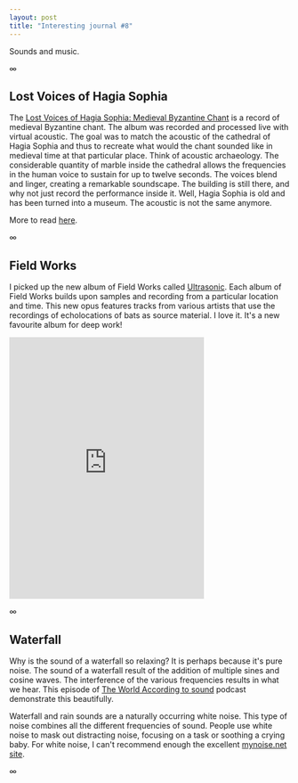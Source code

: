 ```yaml
---
layout: post
title: "Interesting journal #8"
---
```


Sounds and music.

∞

## Lost Voices of Hagia Sophia

The [Lost Voices of Hagia Sophia: Medieval Byzantine Chant](https://cappellaromana.org/product/lost-voices-of-hagia-sophia-medieval-byzantine-chant/) is a record of medieval Byzantine chant. The album was recorded and processed live with virtual acoustic. The goal was to match the acoustic of the cathedral of Hagia Sophia and thus to recreate what would the chant sounded like in medieval time at that particular place. Think of acoustic archaeology. The considerable quantity of marble inside the cathedral allows the frequencies in the human voice to sustain for up to twelve seconds. The voices blend and linger, creating a remarkable soundscape. The building is still there, and why not just record the performance inside it. Well, Hagia Sophia is old and has been turned into a museum. The acoustic is not the same anymore.

More to read [here](https://openaccess.city.ac.uk/id/eprint/23941/).

∞

## Field Works

I picked up the new album of Field Works called [Ultrasonic](https://fieldworks.bandcamp.com/album/ultrasonic). Each album of Field Works builds upon samples and recording from a particular location and time. This new opus features tracks from various artists that use the recordings of echolocations of bats as source material. I love it. It's a new favourite album for deep work!

<iframe style="border: 0; width: 350px; height: 470px;" src="https://bandcamp.com/EmbeddedPlayer/album=3827286263/size=large/bgcol=333333/linkcol=0f91ff/tracklist=false/transparent=true/" seamless><a href="https://fieldworks.bandcamp.com/album/ultrasonic">Ultrasonic by Field Works</a></iframe>

∞

## Waterfall

Why is the sound of a waterfall so relaxing? It is perhaps because it's pure noise. The sound of a waterfall result of the addition of multiple sines and cosine waves. The interference of the various frequencies results in what we hear. This episode of [The World
According to sound](http://www.theworldaccordingtosound.org/2020/04/21/119-Waterfall.html) podcast demonstrate this beautifully.

Waterfall and rain sounds are a naturally occurring white noise. This type of noise combines all the different frequencies of sound. People use white noise to mask out distracting noise, focusing on a task or soothing a crying baby. For white noise, I can't recommend enough the excellent [mynoise.net site](https://mynoise.net/NoiseMachines/whiteNoiseGenerator.php).

∞
